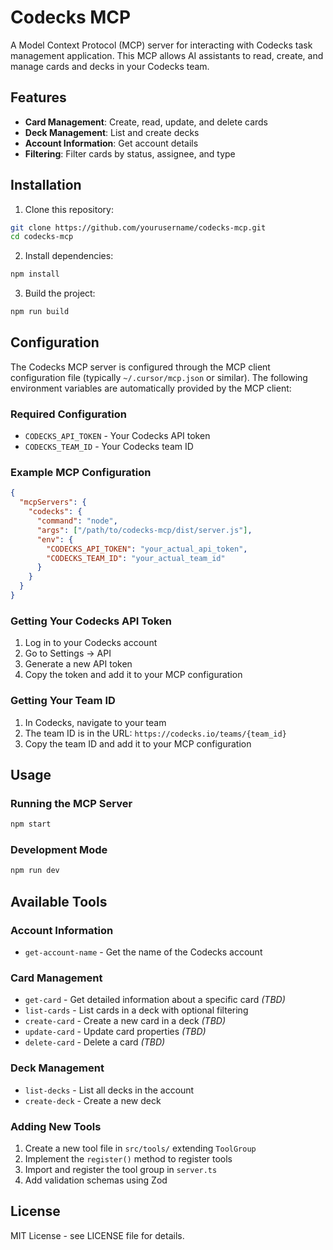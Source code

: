 # Codecks MCP

A Model Context Protocol (MCP) server for interacting with Codecks task management application. This MCP allows AI assistants to read, create, and manage cards and decks in your Codecks team.

## Features

- **Card Management**: Create, read, update, and delete cards
- **Deck Management**: List and create decks
- **Account Information**: Get account details
- **Filtering**: Filter cards by status, assignee, and type

## Installation

1. Clone this repository:

```bash
git clone https://github.com/yourusername/codecks-mcp.git
cd codecks-mcp
```

2. Install dependencies:

```bash
npm install
```

3. Build the project:

```bash
npm run build
```

## Configuration

The Codecks MCP server is configured through the MCP client configuration file (typically `~/.cursor/mcp.json` or similar). The following environment variables are automatically provided by the MCP client:

### Required Configuration

- `CODECKS_API_TOKEN` - Your Codecks API token
- `CODECKS_TEAM_ID` - Your Codecks team ID

### Example MCP Configuration

```json
{
  "mcpServers": {
    "codecks": {
      "command": "node",
      "args": ["/path/to/codecks-mcp/dist/server.js"],
      "env": {
        "CODECKS_API_TOKEN": "your_actual_api_token",
        "CODECKS_TEAM_ID": "your_actual_team_id"
      }
    }
  }
}
```

### Getting Your Codecks API Token

1. Log in to your Codecks account
2. Go to Settings → API
3. Generate a new API token
4. Copy the token and add it to your MCP configuration

### Getting Your Team ID

1. In Codecks, navigate to your team
2. The team ID is in the URL: `https://codecks.io/teams/{team_id}`
3. Copy the team ID and add it to your MCP configuration

## Usage

### Running the MCP Server

```bash
npm start
```

### Development Mode

```bash
npm run dev
```

## Available Tools

### Account Information

- `get-account-name` - Get the name of the Codecks account

### Card Management

- `get-card` - Get detailed information about a specific card _(TBD)_
- `list-cards` - List cards in a deck with optional filtering
- `create-card` - Create a new card in a deck _(TBD)_
- `update-card` - Update card properties _(TBD)_
- `delete-card` - Delete a card _(TBD)_

### Deck Management

- `list-decks` - List all decks in the account
- `create-deck` - Create a new deck

### Adding New Tools

1. Create a new tool file in `src/tools/` extending `ToolGroup`
2. Implement the `register()` method to register tools
3. Import and register the tool group in `server.ts`
4. Add validation schemas using Zod

## License

MIT License - see LICENSE file for details.
